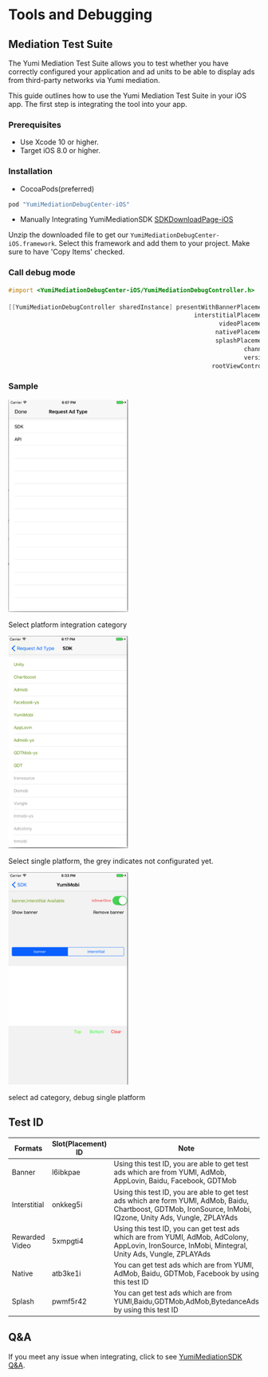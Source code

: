 # Tools and Debugging

## Mediation Test Suite
The Yumi Mediation Test Suite allows you to test whether you have correctly configured your application and ad units to be able to display ads from third-party networks via Yumi mediation.

This guide outlines how to use the Yumi Mediation Test Suite in your iOS app. The first step is integrating the tool into your app.

### Prerequisites
- Use Xcode 10 or higher.
- Target iOS 8.0 or higher.

### Installation
- CocoaPods(preferred)
```ruby
pod "YumiMediationDebugCenter-iOS" 
```

- Manually Integrating YumiMediationSDK
[SDKDownloadPage-iOS](https://github.com/yumimobi/YumiMediationSDKDemo-iOS/blob/master/normalDocuments/iOSDownloadPage.md)

Unzip the downloaded file to get our ``YumiMediationDebugCenter-iOS.framework``. Select this framework and add them to your project. Make sure to have 'Copy Items' checked.

### Call debug mode

```objective-c
#import <YumiMediationDebugCenter-iOS/YumiMediationDebugController.h>

[[YumiMediationDebugController sharedInstance] presentWithBannerPlacementID:@"Your BannerPlacementID"
                                                    interstitialPlacementID:@"Your interstitialPlacementID"
                                                           videoPlacementID:@"Your videoPlacementID"
                                                          nativePlacementID:@"Your nativePlacementID"
                                                          splashPlacementID:@"Your splashPlacementID"
                                                                  channelID:@"Your channelID"
                                                                  versionID:@"Your versionID"
                                                         rootViewController:self];//your rootVC
```

### Sample

<img src="resources/debug-1.png" width="240" height="426">

Select platform integration category

<img src="resources/debug-2.png" width="240" height="426">

Select single platform, the grey indicates  not configurated yet.

<img src="resources/debug-3.png" width="240" height="426">

select ad category, debug single platform

## Test ID
| Formats             | Slot(Placement) ID                                                                                                                | Note                                                                                                                              |
| ---------------------- | --------------------------------------------------------------------------------------------------------------------------------- | ---------------------------------------------------------------------------------------------------------------------------------- |
| Banner                 | l6ibkpae                                                                                                                          | Using this test ID, you are able to get test ads which are from YUMI, AdMob, AppLovin, Baidu, Facebook, GDTMob                                         |
| Interstitial  | onkkeg5i | Using this test ID, you are able to get test ads which are form YUMI, AdMob, Baidu, Chartboost, GDTMob, IronSource, InMobi, IQzone, Unity Ads, Vungle, ZPLAYAds                                         |
| Rewarded Video         | 5xmpgti4                                                                                                                          | Using this test ID, you can get test ads which are from YUMI, AdMob, AdColony, AppLovin, IronSource, InMobi, Mintegral, Unity Ads, Vungle, ZPLAYAds                                         |
| Native                 | atb3ke1i                                                                                                                          | You can get test ads which are from YUMI, AdMob, Baidu, GDTMob, Facebook by using this test ID                                                                              |
| Splash                 | pwmf5r42                                                                                                                         | You can get test ads which are from YUMI,Baidu,GDTMob,AdMob,BytedanceAds by using this test ID                                                                                                     |

## Q&A
If you meet any issue when integrating, click to see [YumiMediationSDK Q&A](https://github.com/yumimobi/Developer-doc/blob/master/FAQ_latest_en.md).